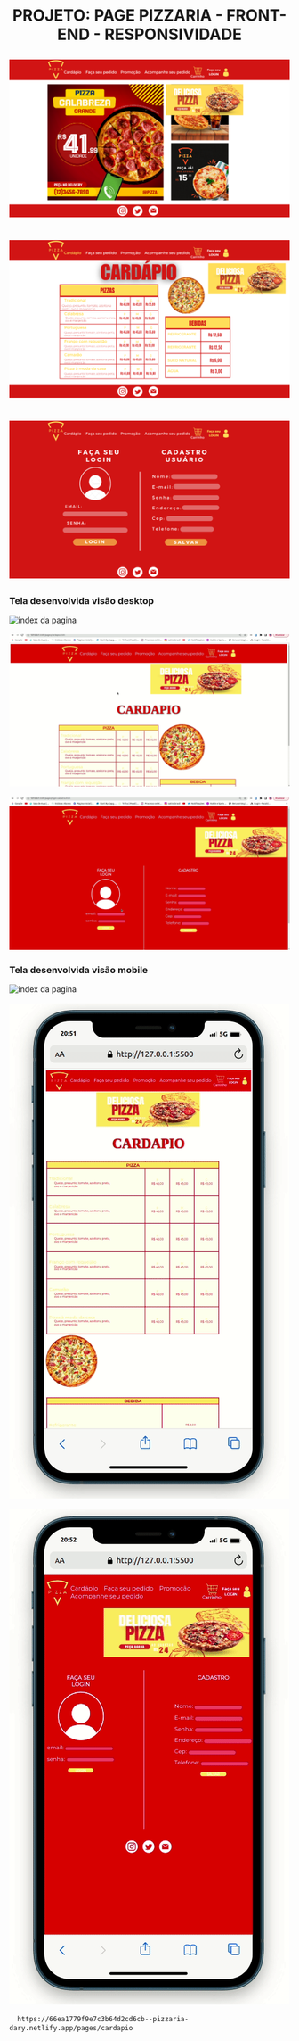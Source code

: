 <h1 align="center">

<p>PROJETO: PAGE PIZZARIA - FRONT-END - RESPONSIVIDADE </p>

  <img src="img-designer/1.png" alt="index da pagina" >
  <br><br>
    <img src="img-designer/2.png" alt="cardapio da pagina" >
    <br><br>
      <img src="img-designer/3.png" alt="login-cadastro da pagina" >

</h1>

<h3>Tela desenvolvida visão desktop </h3>

  <img src="img-designer/index-pizza.gif" alt="index da pagina" >
  <br><br>
    <img src="img-designer/cardapio-pizza.gif" alt="cardapio da pagina" >
    <br><br>
      <img src="img-designer/login-pizza.gif" alt="login-cadastro da pagina" >

<h3>Tela desenvolvida visão mobile </h3>

  <img src="img-designer/mobile-index-pizzaria.gif" alt="index da pagina" >
  <br><br>
    <img src="img-designer/mobile-cardapio-pizzaria.gif" alt="cardapio da pagina" >
    <br><br>
      <img src="img-designer/mobile-login-cadastro-pizzaria.gif" alt="login-cadastro da pagina" >

      https://66ea1779f9e7c3b64d2cd6cb--pizzaria-dary.netlify.app/pages/cardapio
